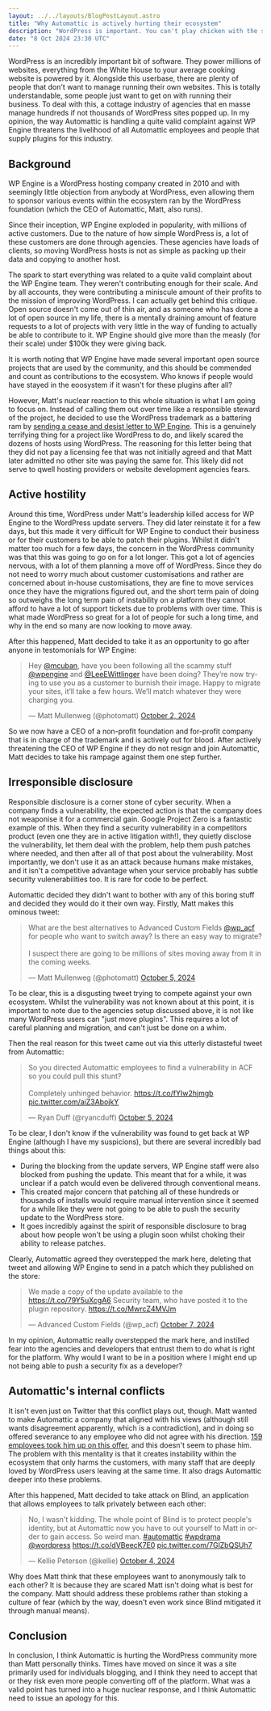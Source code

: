 ```yaml
---
layout: ../../layouts/BlogPostLayout.astro
title: "Why Automattic is actively hurting their ecosystem"
description: "WordPress is important. You can't play chicken with the security of millions of sites consequence free."
date: "8 Oct 2024 23:30 UTC"
---
```


WordPress is an incredibly important bit of software. They power millions of websites, everything from the White House to your average cooking website is powered by it. Alongside this userbase, there are plenty of people that don't want to manage running their own websites. This is totally understandable, some people just want to get on with running their business. To deal with this, a cottage industry of agencies that en masse manage hundreds if not thousands of WordPress sites popped up. In my opinion, the way Automattic is handling a quite valid complaint against WP Engine threatens the livelihood of all Automattic employees and people that supply plugins for this industry.

## Background

WP Engine is a WordPress hosting company created in 2010 and with seemingly little objection from anybody at WordPress, even allowing them to sponsor various events within the ecosystem ran by the WordPress foundation (which the CEO of Automattic, Matt, also runs).

Since their inception, WP Engine exploded in popularity, with millions of active customers. Due to the nature of how simple WordPress is, a lot of these customers are done through agencies. These agencies have loads of clients, so moving WordPress hosts is not as simple as packing up their data and copying to another host.

The spark to start everything was related to a quite valid complaint about the WP Engine team. They weren't contributing enough for their scale. And by all accounts, they were contributing a miniscule amount of their profits to the mission of improving WordPress. I can actually get behind this critique. Open source doesn't come out of thin air, and as someone who has done a lot of open source in my life, there is a mentally draining amount of feature requests to a lot of projects with very little in the way of funding to actually be able to contribute to it. WP Engine should give more than the measly (for their scale) under $100k they were giving back.

It is worth noting that WP Engine have made several important open source projects that are used by the community, and this should be commended and count as contributions to the ecosystem. Who knows if people would have stayed in the eoosystem if it wasn't for these plugins after all?

However, Matt's nuclear reaction to this whole situation is what I am going to focus on. Instead of calling them out over time like a responsible steward of the project, he decided to use the WordPress trademark as a battering ram by [sending a cease and desist letter to WP Engine](https://automattic.com/2024/wp-engine-cease-and-desist.pdf). This is a genuinely terrifying thing for a project like WordPress to do, and likely scared the dozens of hosts using WordPress. The reasoning for this letter being that they did not pay a licensing fee that was not initially agreed and that Matt later admitted no other site was paying the same for. This likely did not serve to qwell hosting providers or website development agencies fears.

## Active hostility

Around this time, WordPress under Matt's leadership killed access for WP Engine to the WordPress update servers. They did later reinstate it for a few days, but this made it very difficult for WP Engine to conduct their business or for their customers to be able to patch their plugins. Whilst it didn't matter too much for a few days, the concern in the WordPress community was that this was going to go on for a lot longer. This got a lot of agencies nervous, with a lot of them planning a move off of WordPress. Since they do not need to worry much about customer customisations and rather are concerned about in-house customisations, they are fine to move services once they have the migrations figured out, and the short term pain of doing so outweighs the long term pain of instability on a platform they cannot afford to have a lot of support tickets due to problems with over time. This is what made WordPress so great for a lot of people for such a long time, and why in the end so many are now looking to move away.

After this happened, Matt decided to take it as an opportunity to go after anyone in testomonials for WP Engine:

<script async src="https://platform.twitter.com/widgets.js" charset="utf-8"></script> 

<div class="w-full flex justify-center">
    <blockquote class="twitter-tweet" data-conversation="none"><p lang="en" dir="ltr">Hey <a href="https://twitter.com/mcuban?ref_src=twsrc%5Etfw">@mcuban</a>, have you been following all the scammy stuff <a href="https://twitter.com/wpengine?ref_src=twsrc%5Etfw">@wpengine</a> and <a href="https://twitter.com/LeeEWittlinger?ref_src=twsrc%5Etfw">@LeeEWittlinger</a> have been doing? They’re now trying to use you as a customer to burnish their image. Happy to migrate your sites, it’ll take a few hours. We’ll match whatever they were charging you.</p>&mdash; Matt Mullenweg (@photomatt) <a href="https://twitter.com/photomatt/status/1841283504799133800?ref_src=twsrc%5Etfw">October 2, 2024</a></blockquote>
</div>

So we now have a CEO of a non-profit foundation and for-profit company that is in charge of the trademark and is actively out for blood. After actively threatening the CEO of WP Engine if they do not resign and join Automattic, Matt decides to take his rampage against them one step further.

## Irresponsible disclosure

Responsible disclosure is a corner stone of cyber security. When a company finds a vulnerability, the expected action is that the company does not weaponise it for a commercial gain. Google Project Zero is a fantastic example of this. When they find a security vulnerability in a competitors product (even one they are in active litigation with!), they quietly disclose the vulnerability, let them deal with the problem, help them push patches where needed, and then after all of that post about the vulnerability. Most importantly, we don't use it as an attack because humans make mistakes, and it isn't a competitive advantage when your service probably has subtle security vulenerabilities too. It is rare for code to be perfect.

Automattic decided they didn't want to bother with any of this boring stuff and decided they would do it their own way. Firstly, Matt makes this ominous tweet:

<div class="w-full flex justify-center">
    <blockquote class="twitter-tweet"><p lang="en" dir="ltr">What are the best alternatives to Advanced Custom Fields <a href="https://twitter.com/wp_acf?ref_src=twsrc%5Etfw">@wp_acf</a> for people who want to switch away? Is there an easy way to migrate?<br><br>I suspect there are going to be millions of sites moving away from it in the coming weeks.</p>&mdash; Matt Mullenweg (@photomatt) <a href="https://twitter.com/photomatt/status/1842500184825090060?ref_src=twsrc%5Etfw">October 5, 2024</a></blockquote>
</div>

To be clear, this is a disgusting tweet trying to compete against your own ecosystem. Whilst the vulnerability was not known about at this point, it is important to note due to the agencies setup discussed above, it is not like many WordPress users can "just move plugins". This requires a lot of careful planning and migration, and can't just be done on a whim.

Then the real reason for this tweet came out via this utterly distasteful tweet from Automattic:

<div class="w-full flex justify-center">
    <blockquote class="twitter-tweet"><p lang="en" dir="ltr">So you directed Automattic employees to find a vulnerability in ACF so you could pull this stunt?<br><br>Completely unhinged behavior. <a href="https://t.co/fYIw2hjmgb">https://t.co/fYIw2hjmgb</a> <a href="https://t.co/aiZ3AbojkY">pic.twitter.com/aiZ3AbojkY</a></p>&mdash; Ryan Duff (@ryancduff) <a href="https://twitter.com/ryancduff/status/1842616090012110897?ref_src=twsrc%5Etfw">October 5, 2024</a></blockquote>
</div>

To be clear, I don't know if the vulnerability was found to get back at WP Engine (although I have my suspicions), but there are several incredibly bad things about this:

- During the blocking from the update servers, WP Engine staff were also blocked from pushing the update. This meant that for a while, it was unclear if a patch would even be delivered through conventional means.
- This created major concern that patching all of these hundreds or thousands of installs would require manual intervention since it seemed for a while like they were not going to be able to push the security update to the WordPress store.
- It goes incredibly against the spirit of responsible disclosure to brag about how people won't be using a plugin soon whilst choking their ability to release patches.

Clearly, Automattic agreed they overstepped the mark here, deleting that tweet and allowing WP Engine to send in a patch which they published on the store:

<div class="w-full flex justify-center">
    <blockquote class="twitter-tweet"><p lang="en" dir="ltr">We made a copy of the update available to the <a href="https://t.co/79Y5uXcgA6">https://t.co/79Y5uXcgA6</a> Security team, who have posted it to the plugin repository. <a href="https://t.co/MwrcZ4MVJm">https://t.co/MwrcZ4MVJm</a></p>&mdash; Advanced Custom Fields (@wp_acf) <a href="https://twitter.com/wp_acf/status/1843376378210857441?ref_src=twsrc%5Etfw">October 7, 2024</a></blockquote>
</div>

In my opinion, Automattic really overstepped the mark here, and instilled fear into the agencies and developers that entrust them to do what is right for the platform. Why would I want to be in a position where I might end up not being able to push a security fix as a developer?

## Automattic's internal conflicts

It isn't even just on Twitter that this conflict plays out, though. Matt wanted to make Automattic a company that aligned with his views (although still wants disagreement apparently, which is a contradiction), and in doing so offered severance to any employee who did not agree with his direction. [159 employees took him up on this offer](https://www.cio.com/article/3550331/one-twelfth-of-automattic-staff-leave-over-wordpress-wp-engine-spat.html), and this doesn't seem to phase him. The problem with this mentality is that it creates instability within the ecosystem that only harms the customers, with many staff that are deeply loved by WordPress users leaving at the same time. It also drags Automattic deeper into these problems.

After this happened, Matt decided to take attack on Blind, an application that allows employees to talk privately between each other:

<div class="w-full flex justify-center">
    <blockquote class="twitter-tweet"><p lang="en" dir="ltr">No, I wasn&#39;t kidding. The whole point of Blind is to protect people&#39;s identity, but at Automattic now you have to out yourself to Matt in order to gain access. So weird man. <a href="https://twitter.com/hashtag/automattic?src=hash&amp;ref_src=twsrc%5Etfw">#automattic</a> <a href="https://twitter.com/hashtag/wpdrama?src=hash&amp;ref_src=twsrc%5Etfw">#wpdrama</a> <a href="https://twitter.com/WordPress?ref_src=twsrc%5Etfw">@wordpress</a> <a href="https://t.co/dVBeecK7E0">https://t.co/dVBeecK7E0</a> <a href="https://t.co/7GlZbQSUh7">pic.twitter.com/7GlZbQSUh7</a></p>&mdash; Kellie Peterson (@kellie) <a href="https://twitter.com/kellie/status/1842231237903282391?ref_src=twsrc%5Etfw">October 4, 2024</a></blockquote>
</div>

Why does Matt think that these employees want to anonymously talk to each other? It is because they are scared Matt isn't doing what is best for the company. Matt should address these problems rather than stoking a culture of fear (which by the way, doesn't even work since Blind mitigated it through manual means).

## Conclusion

In conclusion, I think Automattic is hurting the WordPress community more than Matt personally thinks. Times have moved on since it was a site primarily used for individuals blogging, and I think they need to accept that or they risk even more people converting off of the platform. What was a valid point has turned into a huge nuclear response, and I think Automattic need to issue an apology for this.
